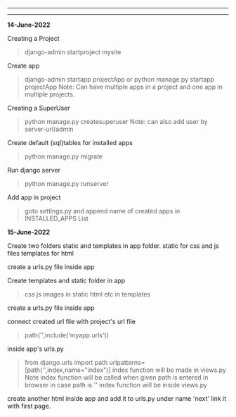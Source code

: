 --------------------------------------------------------------------
--------------------------------------------------------------------
**14-June-2022**

Creating a Project
> django-admin startproject mysite


Create app
>django-admin startapp projectApp
or
>python manage.py startapp projectApp
Note: Can have multiple apps in a project and one app in multiple projects.



Creating a SuperUser
>python manage.py createsuperuser
Note: can also add user by server-url/admin



Create default (sql)tables for installed apps
>python manage.py migrate 


Run django server
>python manage.py runserver

Add app in project
>goto settings.py and append name of created apps in INSTALLED_APPS List



**15-June-2022**

Create two folders static and templates in app folder.
static for css and js files
templates for html


create a urls.py file inside app


Create templates and static folder in app
>css js images in static
>html etc in templates

create a urls.py file inside app

connect created url file with project's url file
>path('',include('myapp.urls'))

inside app's urls.py
>from django.urls import path
>urlpatterns=[path('',index,name="index")]
>index function will be made in views.py
Note index function will be called when given path is entered in browser in case path is ''
index function will be inside views.py




create another html inside app and add it to urls.py under name 'next'
link it with first page.
